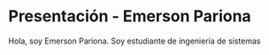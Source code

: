 # Presentación - Emerson Pariona
Hola, soy Emerson Pariona. Soy estudiante de ingeniería de sistemas
